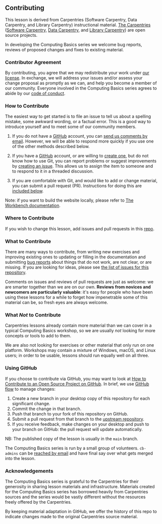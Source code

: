 ## Contributing

This lesson is derived from Carpentries (Software Carpentry, Data Carpentry,
and Library Carpentry) instructional material. [The Carpentries][cp-site] ([Software Carpentry][swc-site], [Data Carpentry][dc-site], and [Library Carpentry][lc-site]) are open source projects.

In developing the Computing Basics series we welcome bug reports, reviews of proposed changes and fixes to existing material.

### Contributor Agreement

By contributing, you agree that we may redistribute your work under [our
license](LICENSE.md). In exchange, we will address your issues and/or assess
your change proposal as promptly as we can, and help you become a member of our
community. Everyone involved in the Computing Basics series agrees to abide by
our [code of conduct](CODE_OF_CONDUCT.md).

### How to Contribute

The easiest way to get started is to file an issue to tell us about a spelling
mistake, some awkward wording, or a factual error. This is a good way to
introduce yourself and to meet some of our community members.

1. If you do not have a [GitHub][github] account, you can [send us comments by
   email][contact]. However, we will be able to respond more quickly if you use
   one of the other methods described below.

2. If you have a [GitHub][github] account, or are willing to [create
   one][github-join], but do not know how to use Git, you can report problems
   or suggest improvements by [creating an issue][repo-issues]. This allows us
   to assign the item to someone and to respond to it in a threaded discussion.

3. If you are comfortable with Git, and would like to add or change material,
   you can submit a pull request (PR). Instructions for doing this are
   [included below](#using-github).

Note: if you want to build the website locally, please refer to [The Workbench
documentation][template-doc].

### Where to Contribute

If you wish to change this lesson, add issues and pull requests in this [repo].

### What to Contribute

There are many ways to contribute, from writing new exercises and improving
existing ones to updating or filling in the documentation and submitting [bug
reports][issues] about things that do not work, are not clear, or are missing.
If you are looking for ideas, please see [the list of issues for this
repository][repo-issues].

Comments on issues and reviews of pull requests are just as welcome: we are
smarter together than we are on our own. **Reviews from novices and newcomers
are particularly valuable**: it's easy for people who have been using these
lessons for a while to forget how impenetrable some of this material can be, so
fresh eyes are always welcome.

### What *Not* to Contribute

Carpentries lessons already contain more material than we can cover in a typical
Computing Basics workshop, so we are usually *not* looking for more concepts or tools to add to them.

We are also not looking for exercises or other material that only run on one
platform. Workshops may contain a mixture of Windows, macOS, and
Linux users; in order to be usable, lessons should run equally well on all
three.

### Using GitHub

If you choose to contribute via GitHub, you may want to look at [How to
Contribute to an Open Source Project on GitHub][how-contribute]. In brief, we
use [GitHub flow][github-flow] to manage changes:

1. Create a new branch in your desktop copy of this repository for each
   significant change.
2. Commit the change in that branch.
3. Push that branch to your fork of this repository on GitHub.
4. Submit a pull request from that branch to the [upstream repository][repo].
5. If you receive feedback, make changes on your desktop and push to your
   branch on GitHub: the pull request will update automatically.

NB: The published copy of the lesson is usually in the `main` branch.

The Computing Basics series is run by a small group of volunteers. `cb-admins` can be [reached by email][contact] and have final say over what gets merged into the lesson.

### Acknowledgements

The Computing Basics series is grateful to the Carpentries for their generosity in sharing lesson materials and infrastructure. Materials created for the Computing Basics series has borrowed heavily from Carpentries sources and the series would be vastly different without the resources freely offered by the Carpentries.

By keeping material adaptation in GitHub, we offer the history of this repo to indicate changes made to the original Carpentries source material.

[repo]: https://github.com/jlchang/2024-05-09-Unix_Shell_pilot
[repo-issues]: https://github.com/jlchang/2024-05-09-Unix_Shell_pilotissues
[contact]: mailto:cb-admin@broadinstitute.org
[cp-site]: https://carpentries.org/
[dc-site]: https://datacarpentry.org/
[github]: https://github.com
[github-flow]: https://guides.github.com/introduction/flow/
[github-join]: https://github.com/join
[how-contribute]: https://egghead.io/courses/how-to-contribute-to-an-open-source-project-on-github
[issues]: https://carpentries.org/help-wanted-issues/
[swc-site]: https://software-carpentry.org/
[lc-site]: https://librarycarpentry.org/
[template-doc]: https://carpentries.github.io/workbench/
